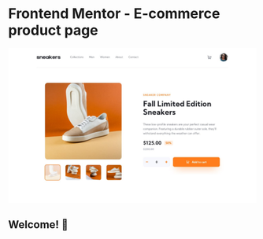 # Frontend Mentor - E-commerce product page

<img src="./public/design/desktop-design.jpg"/>

## Welcome! 👋
